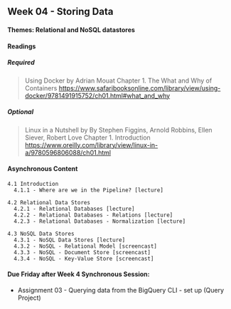 ## Week 04 - Storing Data

#### Themes: Relational and NoSQL datastores

#### Readings
##### Required
>   Using Docker
>   by Adrian Mouat
>   Chapter 1. The What and Why of Containers
>   https://www.safaribooksonline.com/library/view/using-docker/9781491915752/ch01.html#what_and_why

##### Optional
>   Linux in a Nutshell
>   by By Stephen Figgins, Arnold Robbins, Ellen Siever, Robert Love
>   Chapter 1. Introduction
>   https://www.oreilly.com/library/view/linux-in-a/9780596806088/ch01.html

#### Asynchronous Content

    4.1 Introduction
      4.1.1 - Where are we in the Pipeline? [lecture]

    4.2 Relational Data Stores
      4.2.1 - Relational Databases [lecture]
      4.2.2 - Relational Databases - Relations [lecture]
      4.2.3 - Relational Databases - Normalization [lecture]

    4.3 NoSQL Data Stores
      4.3.1 - NoSQL Data Stores [lecture]
      4.3.2 - NoSQL - Relational Model [screencast]
      4.3.3 - NoSQL - Document Store [screencast]
      4.3.4 - NoSQL - Key-Value Store [screencast]


#### Due Friday after Week 4 Synchronous Session: 
- Assignment 03 - Querying data from the BigQuery CLI - set up (Query Project)


